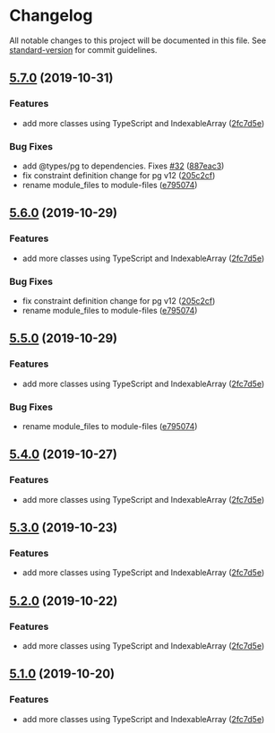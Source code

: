 # Changelog

All notable changes to this project will be documented in this file. See [standard-version](https://github.com/conventional-changelog/standard-version) for commit guidelines.

## [5.7.0](https://github.com/ozum/pg-structure/compare/v4.2.2...v5.7.0) (2019-10-31)


### Features

* add more classes using TypeScript and IndexableArray ([2fc7d5e](https://github.com/ozum/pg-structure/commit/2fc7d5ed65a2beeee30d38b04fd58597f3bafa57))


### Bug Fixes

* add @types/pg to dependencies. Fixes [#32](https://github.com/ozum/pg-structure/issues/32) ([887eac3](https://github.com/ozum/pg-structure/commit/887eac30c64b65c05ad542afe4f32ef4b05ca65e))
* fix constraint definition change for pg v12 ([205c2cf](https://github.com/ozum/pg-structure/commit/205c2cf4f44f2b58e21de3da14e5ab3da7d4ceb0))
* rename module_files to module-files ([e795074](https://github.com/ozum/pg-structure/commit/e795074dab1ec94435eb1a6946cfd45bf1346d17))

## [5.6.0](https://github.com/ozum/pg-structure/compare/v4.2.2...v5.6.0) (2019-10-29)


### Features

* add more classes using TypeScript and IndexableArray ([2fc7d5e](https://github.com/ozum/pg-structure/commit/2fc7d5ed65a2beeee30d38b04fd58597f3bafa57))


### Bug Fixes

* fix constraint definition change for pg v12 ([205c2cf](https://github.com/ozum/pg-structure/commit/205c2cf4f44f2b58e21de3da14e5ab3da7d4ceb0))
* rename module_files to module-files ([e795074](https://github.com/ozum/pg-structure/commit/e795074dab1ec94435eb1a6946cfd45bf1346d17))

## [5.5.0](https://github.com/ozum/pg-structure/compare/v4.2.2...v5.5.0) (2019-10-29)


### Features

* add more classes using TypeScript and IndexableArray ([2fc7d5e](https://github.com/ozum/pg-structure/commit/2fc7d5ed65a2beeee30d38b04fd58597f3bafa57))


### Bug Fixes

* rename module_files to module-files ([e795074](https://github.com/ozum/pg-structure/commit/e795074dab1ec94435eb1a6946cfd45bf1346d17))

## [5.4.0](https://github.com/ozum/pg-structure/compare/v4.2.2...v5.4.0) (2019-10-27)


### Features

* add more classes using TypeScript and IndexableArray ([2fc7d5e](https://github.com/ozum/pg-structure/commit/2fc7d5ed65a2beeee30d38b04fd58597f3bafa57))

## [5.3.0](https://github.com/ozum/pg-structure/compare/v4.2.2...v5.3.0) (2019-10-23)


### Features

* add more classes using TypeScript and IndexableArray ([2fc7d5e](https://github.com/ozum/pg-structure/commit/2fc7d5ed65a2beeee30d38b04fd58597f3bafa57))

## [5.2.0](https://github.com/ozum/pg-structure/compare/v4.2.2...v5.2.0) (2019-10-22)


### Features

* add more classes using TypeScript and IndexableArray ([2fc7d5e](https://github.com/ozum/pg-structure/commit/2fc7d5ed65a2beeee30d38b04fd58597f3bafa57))

## [5.1.0](https://github.com/ozum/pg-structure/compare/v4.2.2...v5.1.0) (2019-10-20)


### Features

* add more classes using TypeScript and IndexableArray ([2fc7d5e](https://github.com/ozum/pg-structure/commit/2fc7d5ed65a2beeee30d38b04fd58597f3bafa57))
